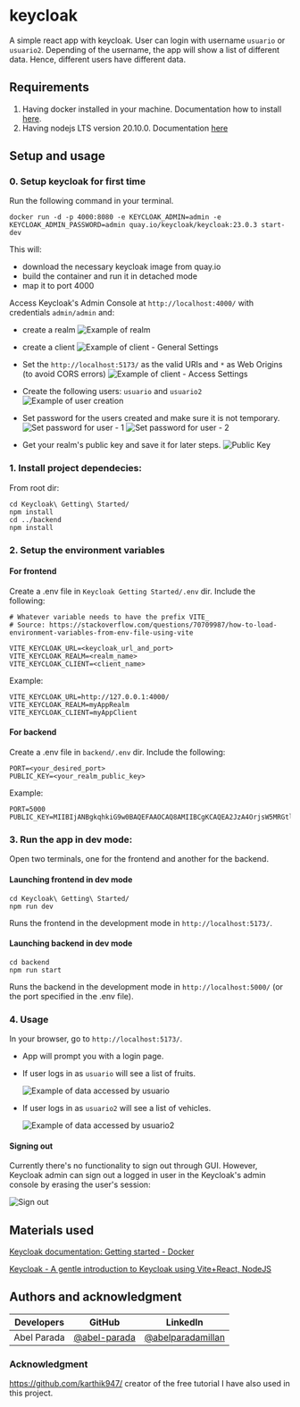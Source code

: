 # keycloak
A simple react app with keycloak. User can login with username `usuario` or `usuario2`. Depending of the username, the app will show a list of different data. Hence, different users have different data.

## Requirements

1. Having docker installed in your machine. Documentation how to install [here](https://docs.docker.com/engine/install/ubuntu/#install-using-the-repository).
2. Having nodejs LTS version 20.10.0. Documentation [here](https://nodejs.org/en/download)

## Setup and usage

### 0. Setup keycloak for first time

Run the following command in your terminal.

```shell
docker run -d -p 4000:8080 -e KEYCLOAK_ADMIN=admin -e KEYCLOAK_ADMIN_PASSWORD=admin quay.io/keycloak/keycloak:23.0.3 start-dev
```

This will:

- download the necessary keycloak image from quay.io
- build the container and run it in detached mode
- map it to port 4000

Access Keycloak's Admin Console at `http://localhost:4000/` with credentials `admin/admin` and:

- create a realm
    ![Example of realm](./images/image1.png)

- create a client
    ![Example of client - General Settings](./images/image2.png)

- Set the `http://localhost:5173/` as the valid URIs and `*` as Web Origins (to avoid CORS errors)
    ![Example of client - Access Settings](./images/image3.png)

- Create the following users: `usuario` and `usuario2`
    ![Example of user creation](./images/image4.png)

- Set password for the users created and make sure it is not temporary.
    ![Set password for user - 1](./images/image5.png)
    ![Set password for user - 2](./images/image6.png)

- Get your realm's public key and save it for later steps.
    ![Public Key](./images/image7.png)

### 1. Install project dependecies:

From root dir:

```shell
cd Keycloak\ Getting\ Started/
npm install
cd ../backend
npm install
```

### 2. Setup the environment variables

#### For frontend

Create a .env file in `Keycloak Getting Started/.env` dir. Include the following:

```shell
# Whatever variable needs to have the prefix VITE_
# Source: https://stackoverflow.com/questions/70709987/how-to-load-environment-variables-from-env-file-using-vite

VITE_KEYCLOAK_URL=<keycloak_url_and_port>
VITE_KEYCLOAK_REALM=<realm_name>
VITE_KEYCLOAK_CLIENT=<client_name>
```

Example:
```shell
VITE_KEYCLOAK_URL=http://127.0.0.1:4000/
VITE_KEYCLOAK_REALM=myAppRealm
VITE_KEYCLOAK_CLIENT=myAppClient
```

#### For backend

Create a .env file in `backend/.env` dir. Include the following:

```shell
PORT=<your_desired_port>
PUBLIC_KEY=<your_realm_public_key>
```

Example:
```shell
PORT=5000
PUBLIC_KEY=MIIBIjANBgkqhkiG9w0BAQEFAAOCAQ8AMIIBCgKCAQEA2JzA4OrjsW5MRGtlYCDF+gFCLvFp9u0PESGEiwCoPE/d75h1Sie6L8eJNvcrckw6gu0Fd6dPkMoahLyBEhsmP2teDNlSaKoGfXvVzk3+uXiKVkPQN56t5D1sDQiib6N5eldCKfI9l2ZY1EwfLy+45MCUzwvD7qdrpPGbav7txWYxlMMyR1dQ6H6Ya2sYE5lnEwHjAJCVP5XHMFmymAo6irSva0cPPfj1rh2PmlbTW76GsIonZm/iaeN/8Xg2pkQoleTal25GG7MiL4IAk7tVra/OmjoMjJeC+g8BjQvhvsKFWF/PHosU6Sb1tPLWnQigOL4Y93xBp+wjtDjf803HNQIDAQAB
```

### 3. Run the app in dev mode:

Open two terminals, one for the frontend and another for the backend.

#### Launching frontend in dev mode

```shell
cd Keycloak\ Getting\ Started/
npm run dev
```

Runs the frontend in the development mode in `http://localhost:5173/`.


#### Launching backend in dev mode

```shell
cd backend
npm run start
```

Runs the backend in the development mode in `http://localhost:5000/` (or the port specified in the .env file).

### 4. Usage

In your browser, go to `http://localhost:5173/`.
- App will prompt you with a login page.
- If user logs in as `usuario` will see a list of fruits.

    ![Example of data accessed by usuario](./images/image8.png)

- If user logs in as `usuario2` will see a list of vehicles.

    ![Example of data accessed by usuario2](./images/image9.png)

#### Signing out

Currently there's no functionality to sign out through GUI. However, Keycloak admin can sign out a logged in user in the Keycloak's admin console by erasing the user's session:

![Sign out](./images/image10.png)

## Materials used

[Keycloak documentation: Getting started - Docker](https://www.keycloak.org/getting-started/getting-started-docker)

[ Keycloak - A gentle introduction to Keycloak using Vite+React, NodeJS ](https://www.youtube.com/watch?v=5z6gy4WGnUs)


## Authors and acknowledgment

| Developers  | GitHub                                         | LinkedIn                                                           |
| ----------- | ---------------------------------------------- | ------------------------------------------------------------------ |
| Abel Parada | [@abel-parada](https://github.com/abel-parada) | [@abelparadamillan](https://www.linkedin.com/in/abelparadamillan/) |

### Acknowledgment

https://github.com/karthik947/ creator of the free tutorial I have also used in this project.
